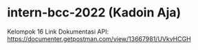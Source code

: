 # intern-bcc-2022 (Kadoin Aja)
Kelompok 16
Link Dokumentasi API: https://documenter.getpostman.com/view/13667981/UVkvHCGH
